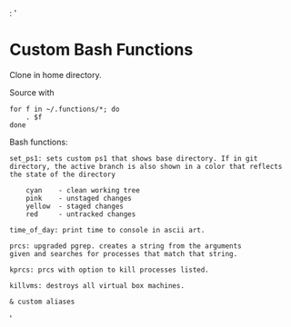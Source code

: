 : '

# Custom Bash Functions

Clone in home directory.

Source with

    for f in ~/.functions/*; do
        . $f
    done

Bash functions:

    set_ps1: sets custom ps1 that shows base directory. If in git 
    directory, the active branch is also shown in a color that reflects 
    the state of the directory
        
        cyan    - clean working tree 
        pink    - unstaged changes
        yellow  - staged changes
        red     - untracked changes

    time_of_day: print time to console in ascii art.

    prcs: upgraded pgrep. creates a string from the arguments
    given and searches for processes that match that string.

    kprcs: prcs with option to kill processes listed.

    killvms: destroys all virtual box machines.

    & custom aliases

'
